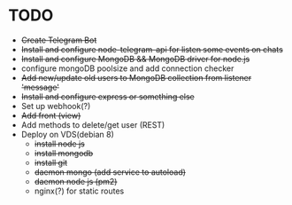 # TODO


+ ~~Create Telegram Bot~~
+ ~~Install and configure node-telegram-api for listen some events on chats~~
+ ~~Install and configure MongoDB && MongoDB driver for node.js~~
+ configure mongoDB poolsize and add connection checker
+ ~~Add new/update old users to MongoDB collection from listener 'message'~~
+ ~~Install and configure express or something else~~
+ Set up webhook(?)
+ ~~Add front (view)~~
+ Add methods to delete/get user (REST)
+ Deploy on VDS(debian 8)
  + ~~install node js~~
  + ~~install mongodb~~
  + ~~install git~~
  + ~~daemon mongo (add service to autoload)~~
  + ~~daemon node js (pm2)~~
  + nginx(?) for static routes
